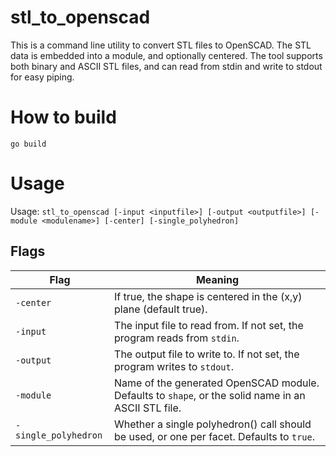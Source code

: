# stl_to_openscad

This is a command line utility to convert STL files to OpenSCAD. The STL data
is embedded into a module, and optionally centered. The tool supports both 
binary and ASCII STL files, and can read from stdin and write to stdout for 
easy piping.

# How to build
`go build`

# Usage
Usage: 
`stl_to_openscad [-input <inputfile>] [-output <outputfile>] [-module <modulename>] [-center] [-single_polyhedron]`

## Flags

| Flag                 | Meaning                                                                                             |
|----------------------|-----------------------------------------------------------------------------------------------------|
| `-center`            | If true, the shape is centered in the (x,y) plane (default true).                                   |
| `-input`             | The input file to read from. If not set, the program reads from `stdin`.                            |
| `-output`            | The output file to write to. If not set, the program writes to `stdout`.                            |
| `-module`            | Name of the generated OpenSCAD module. Defaults to `shape`, or the solid name in an ASCII STL file. |
| `-single_polyhedron` | Whether a single polyhedron() call should be used, or one per facet. Defaults to `true`.            |
